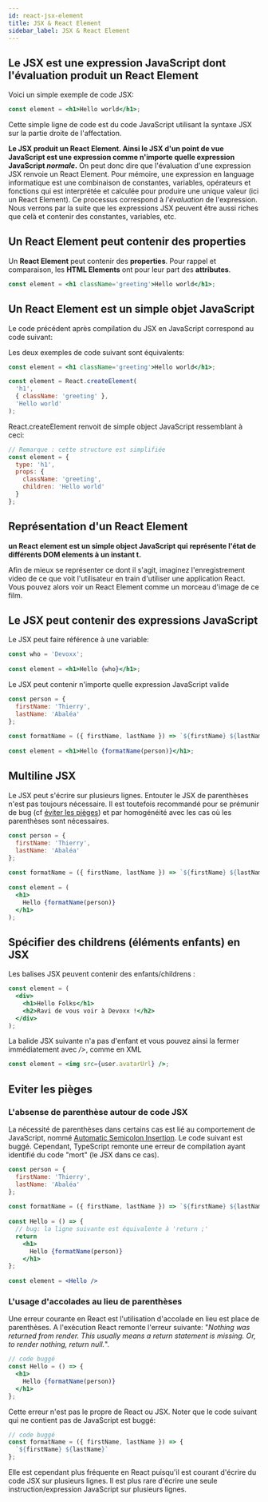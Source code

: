 ```yaml
---
id: react-jsx-element
title: JSX & React Element
sidebar_label: JSX & React Element
---
```


## Le JSX est une expression JavaScript dont l'évaluation produit un React Element

Voici un simple exemple de code JSX:

```jsx
const element = <h1>Hello world</h1>;
```

Cette simple ligne de code est du code JavaScript utilisant la syntaxe JSX sur la partie droite de l'affectation.

**Le JSX produit un React Element. Ainsi le JSX d'un point de vue JavaScript est une expression comme n'importe quelle expression JavaScript *normale*.** On peut donc dire que l'évaluation d'une expression JSX renvoie un React Element. Pour mémoire, une expression en language informatique est une combinaison de constantes, variables, opérateurs et fonctions qui est interprétée et calculée pour produire une unique valeur (ici un React Element). Ce processus correspond à *l'évaluation* de l'expression. Nous verrons par la suite que les expressions JSX peuvent être aussi riches que celà et contenir des constantes, variables, etc.

## Un React Element peut contenir des properties

Un **React Element** peut contenir des **properties**. Pour rappel et comparaison, les **HTML Elements** ont pour leur part des **attributes**.

```jsx
const element = <h1 className='greeting'>Hello world</h1>;
```

## Un React Element est un simple objet JavaScript

Le code précédent après compilation du JSX en JavaScript correspond au code suivant:

Les deux exemples de code suivant sont équivalents:

```jsx
const element = <h1 className='greeting'>Hello world</h1>;
```

```js
const element = React.createElement(
  'h1',
  { className: 'greeting' },
  'Hello world'
);
```

React.createElement renvoit de simple object JavaScript ressemblant à ceci:

```js
// Remarque : cette structure est simplifiée
const element = {
  type: 'h1',
  props: {
    className: 'greeting',
    children: 'Hello world'
  }
};
```

## Représentation d'un React Element

**un React element est un simple object JavaScript qui représente l'état de différents DOM elements à un instant t.**

Afin de mieux se représenter ce dont il s'agit, imaginez l'enregistrement video de ce que voit l'utilisateur en train d'utiliser une application React. Vous pouvez alors voir un React Element comme un morceau d'image de ce film.

## Le JSX peut contenir des expressions JavaScript

Le JSX peut faire référence à une variable:

```jsx
const who = 'Devoxx';
  
const element = <h1>Hello {who}</h1>;
```

Le JSX peut contenir n'importe quelle expression JavaScript valide

```jsx
const person = {
  firstName: 'Thierry',
  lastName: 'Abaléa'
};
  
const formatName = ({ firstName, lastName }) => `${firstName} ${lastName}`;
  
const element = <h1>Hello {formatName(person)}</h1>;
```

## Multiline JSX
Le JSX peut s'écrire sur plusieurs lignes. Entouter le JSX de parenthèses n'est pas toujours nécessaire. Il est toutefois recommandé pour se prémunir de bug (cf [éviter les pièges](#eviter-les-pieges)) et par homogénéité avec les cas où les parenthèses sont nécessaires.

```jsx
const person = {
  firstName: 'Thierry',
  lastName: 'Abaléa'
};
  
const formatName = ({ firstName, lastName }) => `${firstName} ${lastName}`;
  
const element = (
  <h1>
    Hello {formatName(person)}
  </h1>
);
```

## Spécifier des childrens (éléments enfants) en JSX

Les balises JSX peuvent contenir des enfants/childrens :

```jsx
const element = (
  <div>
    <h1>Hello Folks</h1>
    <h2>Ravi de vous voir à Devoxx !</h2>
  </div>
);
````

La balide JSX suivante n'a pas d'enfant et vous pouvez ainsi la fermer immédiatement avec */>*, comme en XML

```jsx
const element = <img src={user.avatarUrl} />;
```

## Eviter les pièges

### L'absense de parenthèse autour de code JSX

La nécessité de parenthèses dans certains cas est lié au comportement de JavaScript, nommé [Automatic Semicolon Insertion](https://stackoverflow.com/q/2846283). Le code suivant est buggé. Cependant, TypeScript remonte une erreur de compilation ayant identifié du code "mort" (le JSX dans ce cas).

```jsx
const person = {
  firstName: 'Thierry',
  lastName: 'Abaléa'
};
  
const formatName = ({ firstName, lastName }) => `${firstName} ${lastName}`;
  
const Hello = () => {
  // bug: la ligne suivante est équivalente à 'return ;'
  return
    <h1>
      Hello {formatName(person)}
    </h1>
};
  
const element = <Hello />
```

### L'usage d'accolades au lieu de parenthèses

Une erreur courante en React est l'utilisation d'accolade en lieu est place de parenthèses. A l'exécution React remonte l'erreur suivante: "*Nothing was returned from render. This usually means a return statement is missing. Or, to render nothing, return null.*".

```jsx
// code buggé
const Hello = () => {
  <h1>
    Hello {formatName(person)}
  </h1>
};
```

Cette erreur n'est pas le propre de React ou JSX. Noter que le code suivant qui ne contient pas de JavaScript est buggé:

```js
// code buggé
const formatName = ({ firstName, lastName }) => {
  `${firstName} ${lastName}`
};
```

Elle est cependant plus fréquente en React puisqu'il est courant d'écrire du code JSX sur plusieurs lignes. Il est plus rare d'écrire une seule instruction/expression JavaScript sur plusieurs lignes.
